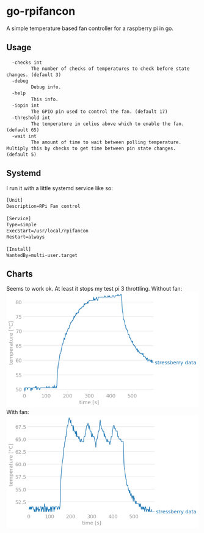 # go-rpifancon
A simple temperature based fan controller for a raspberry pi in go.

## Usage
```
  -checks int
         The number of checks of temperatures to check before state changes. (default 3)
  -debug
         Debug info.
  -help
         This info.
  -iopin int
         The GPIO pin used to control the fan. (default 17)
  -threshold int
         The temperature in celius above which to enable the fan. (default 65)
  -wait int
         The amount of time to wait between polling temperature. Multiply this by checks to get time between pin state changes. (default 5)
```

## Systemd
I run it with a little systemd service like so: 
```
[Unit]
Description=RPi Fan control

[Service]
Type=simple
ExecStart=/usr/local/rpifancon
Restart=always

[Install]
WantedBy=multi-user.target
```

## Charts
Seems to work ok. At least it stops my test pi 3 throttling. Without fan:
![stressberry chart without fan](img/nofan.png)
With fan:
![stressberry chart with fan](img/fan.png)